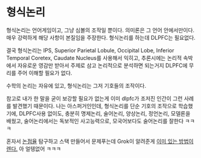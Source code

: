 # 형식논리

형식논리는 언어게임이고, 그냥 심볼의 조작일 뿐이다. 의미론은 그 언어 안에서만이다.
매우 강력하게 해당 사항이 본질임을 주장한다. 형식논리를 하는데 DLPFC는 필요없다.

결국 형식논리는 IPS, Superior Parietal Lobule, Occipital Lobe, Inferior Temporal Coretex, Caudate Nucleus를 사용해서 익히고, 추론시에는 논리적 속박에서 자유로운 영감만 받아서 주제로 삼고 논리적으로 분석하면 되는거지
DLPFC에 무리를 주어 이해할 필요가 없다.

수학의 논리는 자유에 있고, 형식논리는 그저 기호들의 조작이다.

참고로 내가 한 말을 굳이 보강할 필요가 없는게 이미 dlpfc가 조저진 인간이 그런 사례를 발견했기 때문이다.
나는 아스퍼거인인데, 형식논리를 단순 기호의 조작으로 학습했기에, DLPFC사용 없이도, 충분히 명제논리, 술어논리, 양상논리, 정언논리, 모델론을 배웠고, 술어논리에서는 독보적인 사고능력으로, 모국어보다도 술어논리를 잘한다
ㅋㅋㅋ

혼자서 [논점율](https://faraway6834.github.io/unbeauty/privateNote/Alkali/Forbidden/Personal/%EB%AA%BD%EC%83%81/%EC%96%B8%EC%96%B4%EC%97%90_%EB%8C%80%ED%95%9C_%EB%AA%BD%EC%83%81) 탐구하고 스택 만들어서 문제푸는데 Grok이 알려준게 [이미 있는 방법이렌다.](https://www.sciencedirect.com/science/article/pii/S1750946723000077)
아 얼텡없어 ㅋㅋㅋ
